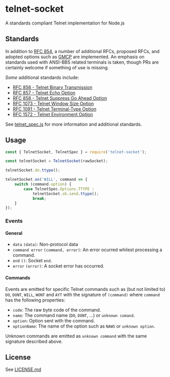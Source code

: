 # telnet-socket
A standards compliant Telnet implementation for Node.js

## Standards
In addition to [RFC 854](https://tools.ietf.org/html/rfc854), a number of additional RFCs, proposed RFCs, and adopted options such as [GMCP](https://www.gammon.com.au/gmcp) are implemented. An emphasis on standards used with ANSI-BBS related terminals is taken, though PRs are certainly welcome if something of use is missing.

_Some_ additional standards include:
* [RFC 856 - Telnet Binary Transmission](https://tools.ietf.org/html/rfc856)
* [RFC 857 - Telnet Echo Option](https://tools.ietf.org/html/rfc857)
* [RFC 858 - Telnet Suppress Go Ahead Option](https://tools.ietf.org/html/rfc858)
* [RFC 1073 - Telnet Window Size Option](https://tools.ietf.org/html/rfc1073)
* [RFC 1091 - Telnet Terminal-Type Option](https://tools.ietf.org/html/rfc1091)
* [RFC 1572 - Telnet Environment Option](https://tools.ietf.org/html/rfc1572)

See [telnet_spec.js](lib/telnet_spec.js) for more information and additional standards.

## Usage
```javascript
const { TelnetSocket, TelnetSpec } = require('telnet-socket');

const telnetSocket = TelnetSocket(rawSocket);

telnetSocket.do.ttype();

telnetSocket.on('WILL', command => {
    switch (command.option) {
        case TelnetSpec.Options.TTYPE :
            telnetSocket.sb.send.ttype();
            break;
    }
});
```

### Events
#### General
* `data` `(data)`: Non-protocol data
* `command error` `(command, error)`: An error ocurred whilest processing a command.
* `end` `()`: Socket `end`.
* `error` `(error)`: A socket error has occurred.

#### Commands
Events are emitted for specific Telnet commands such as (but not limited to) `DO`, `DONT`, `WILL`, `WONT` and `AYT` with the signature of `(command)` where `command` has the following properties:
* `code`: The raw byte code of the command.
* `name`: The command name (`DO`, `DONT`, ...) or `unknown comand`.
* `option`: Option sent with the command.
* `optionName`: The name of the option such as `NAWS` or `unknown option`.

Unknown commands are emitted as `unknown command` with the same signature described above.

## License
See [LICENSE.md](LICENSE)
